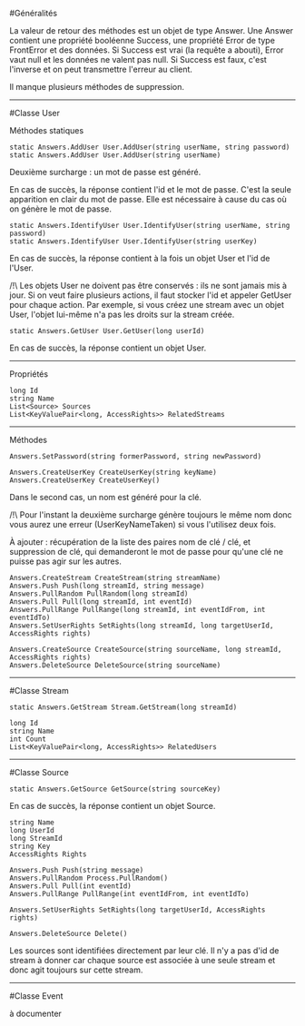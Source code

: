 #Généralités

La valeur de retour des méthodes est un objet de type Answer. Une Answer contient une propriété booléenne Success, une 
propriété Error de type FrontError et des données. Si Success est vrai (la requête a abouti), Error vaut null et les données
ne valent pas null. Si Success est faux, c'est l'inverse et on peut transmettre l'erreur au client.

Il manque plusieurs méthodes de suppression.


---------------------------------------------------------------------------------------------------------------------------
#Classe User

Méthodes statiques

	static Answers.AddUser User.AddUser(string userName, string password)
	static Answers.AddUser User.AddUser(string userName)
Deuxième surcharge : un mot de passe est généré.

En cas de succès, la réponse contient l'id et le mot de passe. C'est la seule apparition en clair du mot de passe. Elle est nécessaire à cause du cas où on génère le mot de passe.



	static Answers.IdentifyUser User.IdentifyUser(string userName, string password)
	static Answers.IdentifyUser User.IdentifyUser(string userKey)
En cas de succès, la réponse contient à la fois un objet User et l'id de l'User.



/!\ Les objets User ne doivent pas être conservés : ils ne sont jamais mis à jour. Si on veut faire plusieurs actions, il faut stocker l'id et appeler GetUser pour chaque action. Par exemple, si vous créez une stream avec un objet User, l'objet lui-même n'a pas les droits sur la stream créée.

	static Answers.GetUser User.GetUser(long userId)
En cas de succès, la réponse contient un objet User.

----------------
Propriétés

 	long Id
	string Name
	List<Source> Sources
	List<KeyValuePair<long, AccessRights>> RelatedStreams


----------------
Méthodes

	Answers.SetPassword(string formerPassword, string newPassword)
	
	Answers.CreateUserKey CreateUserKey(string keyName)
	Answers.CreateUserKey CreateUserKey()
Dans le second cas, un nom est généré pour la clé.

/!\ Pour l'instant la deuxième surcharge génère toujours le même nom donc vous aurez une erreur (UserKeyNameTaken) si vous l'utilisez deux fois.

À ajouter : récupération de la liste des paires nom de clé / clé, et suppression de clé, qui demanderont le mot de passe pour qu'une clé ne puisse pas agir sur les autres.

	Answers.CreateStream CreateStream(string streamName)
	Answers.Push Push(long streamId, string message)
	Answers.PullRandom PullRandom(long streamId)
	Answers.Pull Pull(long streamId, int eventId)
	Answers.PullRange PullRange(long streamId, int eventIdFrom, int eventIdTo)
	Answers.SetUserRights SetRights(long streamId, long targetUserId, AccessRights rights)

	Answers.CreateSource CreateSource(string sourceName, long streamId, AccessRights rights)
	Answers.DeleteSource DeleteSource(string sourceName)


---------------------------------------------------------------------------------------------------------------------------
#Classe Stream

	static Answers.GetStream Stream.GetStream(long streamId)
	
	long Id
	string Name
	int Count
	List<KeyValuePair<long, AccessRights>> RelatedUsers


---------------------------------------------------------------------------------------------------------------------------
#Classe Source

	static Answers.GetSource GetSource(string sourceKey)
En cas de succès, la réponse contient un objet Source.
	
	string Name
	long UserId
	long StreamId
	string Key
	AccessRights Rights

	Answers.Push Push(string message)
	Answers.PullRandom Process.PullRandom()
	Answers.Pull Pull(int eventId)
	Answers.PullRange PullRange(int eventIdFrom, int eventIdTo)

	Answers.SetUserRights SetRights(long targetUserId, AccessRights rights)
	
	Answers.DeleteSource Delete()

Les sources sont identifiées directement par leur clé. Il n'y a pas d'id de stream à donner car chaque source est associée à
une seule stream et donc agit toujours sur cette stream.


---------------------------------------------------------------------------------------------------------------------------
#Classe Event

à documenter
